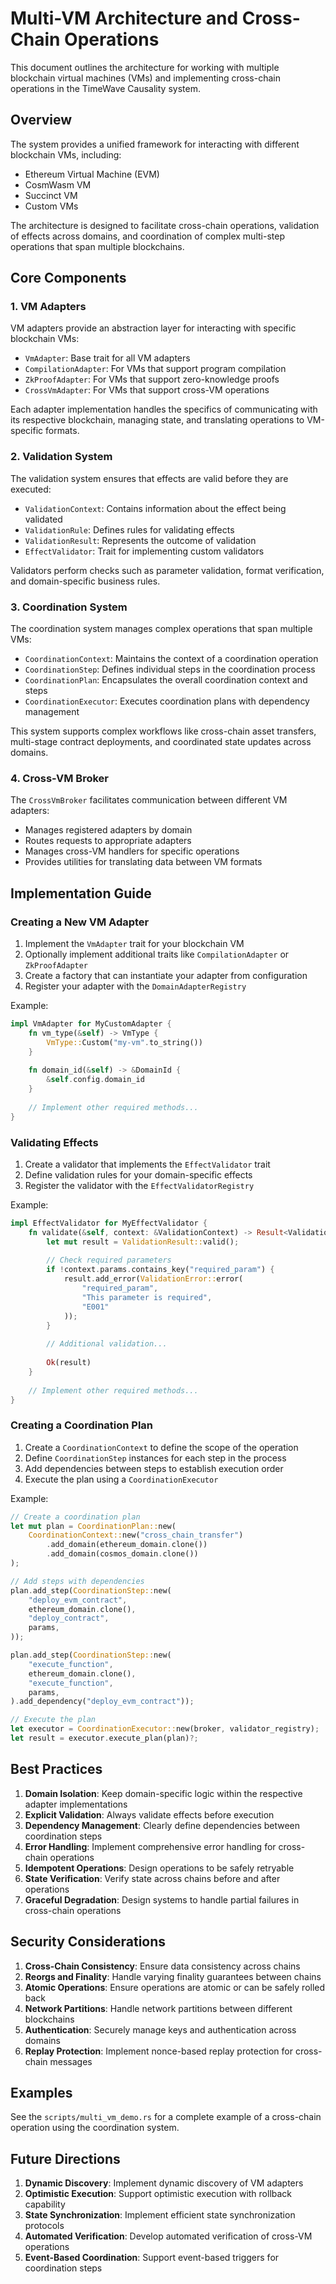 # Multi-VM Architecture and Cross-Chain Operations

This document outlines the architecture for working with multiple blockchain virtual machines (VMs) and implementing cross-chain operations in the TimeWave Causality system.

## Overview

The system provides a unified framework for interacting with different blockchain VMs, including:

- Ethereum Virtual Machine (EVM)
- CosmWasm VM
- Succinct VM
- Custom VMs

The architecture is designed to facilitate cross-chain operations, validation of effects across domains, and coordination of complex multi-step operations that span multiple blockchains.

## Core Components

### 1. VM Adapters

VM adapters provide an abstraction layer for interacting with specific blockchain VMs:

- `VmAdapter`: Base trait for all VM adapters
- `CompilationAdapter`: For VMs that support program compilation
- `ZkProofAdapter`: For VMs that support zero-knowledge proofs
- `CrossVmAdapter`: For VMs that support cross-VM operations

Each adapter implementation handles the specifics of communicating with its respective blockchain, managing state, and translating operations to VM-specific formats.

### 2. Validation System

The validation system ensures that effects are valid before they are executed:

- `ValidationContext`: Contains information about the effect being validated
- `ValidationRule`: Defines rules for validating effects
- `ValidationResult`: Represents the outcome of validation
- `EffectValidator`: Trait for implementing custom validators

Validators perform checks such as parameter validation, format verification, and domain-specific business rules.

### 3. Coordination System

The coordination system manages complex operations that span multiple VMs:

- `CoordinationContext`: Maintains the context of a coordination operation
- `CoordinationStep`: Defines individual steps in the coordination process
- `CoordinationPlan`: Encapsulates the overall coordination context and steps
- `CoordinationExecutor`: Executes coordination plans with dependency management

This system supports complex workflows like cross-chain asset transfers, multi-stage contract deployments, and coordinated state updates across domains.

### 4. Cross-VM Broker

The `CrossVmBroker` facilitates communication between different VM adapters:

- Manages registered adapters by domain
- Routes requests to appropriate adapters
- Manages cross-VM handlers for specific operations
- Provides utilities for translating data between VM formats

## Implementation Guide

### Creating a New VM Adapter

1. Implement the `VmAdapter` trait for your blockchain VM
2. Optionally implement additional traits like `CompilationAdapter` or `ZkProofAdapter`
3. Create a factory that can instantiate your adapter from configuration
4. Register your adapter with the `DomainAdapterRegistry`

Example:

```rust
impl VmAdapter for MyCustomAdapter {
    fn vm_type(&self) -> VmType {
        VmType::Custom("my-vm".to_string())
    }
    
    fn domain_id(&self) -> &DomainId {
        &self.config.domain_id
    }
    
    // Implement other required methods...
}
```

### Validating Effects

1. Create a validator that implements the `EffectValidator` trait
2. Define validation rules for your domain-specific effects
3. Register the validator with the `EffectValidatorRegistry`

Example:

```rust
impl EffectValidator for MyEffectValidator {
    fn validate(&self, context: &ValidationContext) -> Result<ValidationResult> {
        let mut result = ValidationResult::valid();
        
        // Check required parameters
        if !context.params.contains_key("required_param") {
            result.add_error(ValidationError::error(
                "required_param", 
                "This parameter is required", 
                "E001"
            ));
        }
        
        // Additional validation...
        
        Ok(result)
    }
    
    // Implement other required methods...
}
```

### Creating a Coordination Plan

1. Create a `CoordinationContext` to define the scope of the operation
2. Define `CoordinationStep` instances for each step in the process
3. Add dependencies between steps to establish execution order
4. Execute the plan using a `CoordinationExecutor`

Example:

```rust
// Create a coordination plan
let mut plan = CoordinationPlan::new(
    CoordinationContext::new("cross_chain_transfer")
        .add_domain(ethereum_domain.clone())
        .add_domain(cosmos_domain.clone())
);

// Add steps with dependencies
plan.add_step(CoordinationStep::new(
    "deploy_evm_contract",
    ethereum_domain.clone(),
    "deploy_contract",
    params,
));

plan.add_step(CoordinationStep::new(
    "execute_function",
    ethereum_domain.clone(),
    "execute_function",
    params,
).add_dependency("deploy_evm_contract"));

// Execute the plan
let executor = CoordinationExecutor::new(broker, validator_registry);
let result = executor.execute_plan(plan)?;
```

## Best Practices

1. **Domain Isolation**: Keep domain-specific logic within the respective adapter implementations
2. **Explicit Validation**: Always validate effects before execution
3. **Dependency Management**: Clearly define dependencies between coordination steps
4. **Error Handling**: Implement comprehensive error handling for cross-chain operations
5. **Idempotent Operations**: Design operations to be safely retryable
6. **State Verification**: Verify state across chains before and after operations
7. **Graceful Degradation**: Design systems to handle partial failures in cross-chain operations

## Security Considerations

1. **Cross-Chain Consistency**: Ensure data consistency across chains
2. **Reorgs and Finality**: Handle varying finality guarantees between chains
3. **Atomic Operations**: Ensure operations are atomic or can be safely rolled back
4. **Network Partitions**: Handle network partitions between different blockchains
5. **Authentication**: Securely manage keys and authentication across domains
6. **Replay Protection**: Implement nonce-based replay protection for cross-chain messages

## Examples

See the `scripts/multi_vm_demo.rs` for a complete example of a cross-chain operation using the coordination system.

## Future Directions

1. **Dynamic Discovery**: Implement dynamic discovery of VM adapters
2. **Optimistic Execution**: Support optimistic execution with rollback capability
3. **State Synchronization**: Implement efficient state synchronization protocols
4. **Automated Verification**: Develop automated verification of cross-VM operations
5. **Event-Based Coordination**: Support event-based triggers for coordination steps 